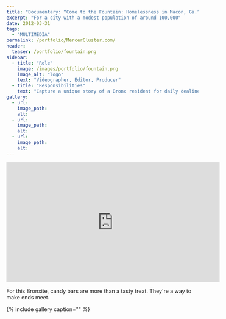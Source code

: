 ```yaml
---
title: "Documentary: “Come to the Fountain: Homelessness in Macon, Ga.”"
excerpt: "For a city with a modest population of around 100,000"
date: 2012-03-31
tags: 
  - "MULTIMEDIA"
permalink: /portfolio/MercerCluster.com/
header:
  teaser: /portfolio/fountain.png
sidebar:
  - title: "Role"
    image: /images/portfolio/fountain.png
    image_alt: "logo"
    text: "Videographer, Editor, Producer"
  - title: "Responsibilities"
    text: "Capture a unique story of a Bronx resident for daily dealine."
gallery:
  - url:
    image_path:
    alt:
  - url:
    image_path:
    alt:
  - url:
    image_path:
    alt:
---
```


<iframe width="560" height="315" src="https://www.youtube.com/embed/KdOTPBT-vDU" frameborder="0" allow="accelerometer; autoplay; encrypted-media; gyroscope; picture-in-picture" allowfullscreen></iframe>

For this Bronxite, candy bars are more than a tasty treat. They're a way to make ends meet.

{% include gallery caption="" %}
